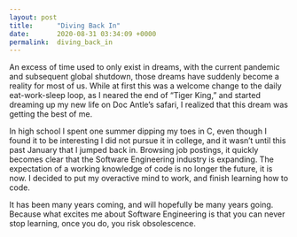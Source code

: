 ```yaml
---
layout: post
title:      "Diving Back In"
date:       2020-08-31 03:34:09 +0000
permalink:  diving_back_in
---
```



An excess of time used to only exist in dreams, with the current pandemic and subsequent global shutdown, those dreams have suddenly become a reality for most of us. While at first this was a welcome change to the daily eat-work-sleep loop, as I neared the end of “Tiger King,” and started dreaming up my new life on Doc Antle’s safari, I realized that this dream was getting the best of me.

In high school I spent one summer dipping my toes in C, even though I found it to be interesting I did not pursue it in college, and it wasn’t until this past January that I jumped back in. Browsing job postings, it quickly becomes clear that the Software Engineering industry is expanding. The expectation of a working knowledge of code is no longer the future, it is now. I decided to put my overactive mind to work, and finish learning how to code. 

It has been many years coming, and will hopefully be many years going. Because what excites me about Software Engineering is that you can never stop learning, once you do, you risk obsolescence.
